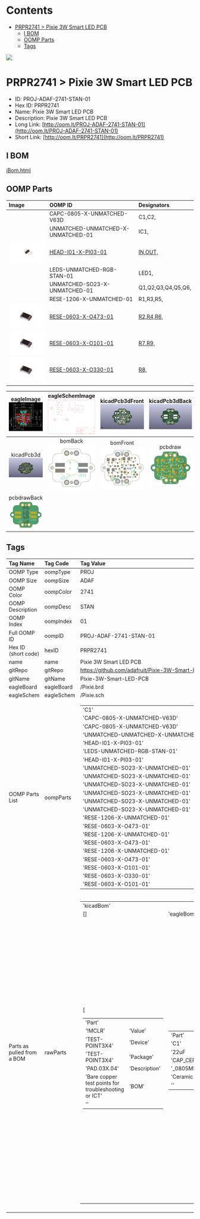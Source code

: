 



Contents
========

* [PRPR2741 > Pixie 3W Smart LED PCB](#prpr2741--pixie-3w-smart-led-pcb)
	* [I BOM](#i-bom)
	* [OOMP Parts](#oomp-parts)
	* [Tags](#tags)
  
![][im]
# PRPR2741 > Pixie 3W Smart LED PCB

- ID: PROJ-ADAF-2741-STAN-01
- Hex ID: PRPR2741
- Name: Pixie 3W Smart LED PCB
- Description: Pixie 3W Smart LED PCB
- Long Link: [http://oom.lt/PROJ-ADAF-2741-STAN-01](http://oom.lt/PROJ-ADAF-2741-STAN-01)
- Short Link: [http://oom.lt/PRPR2741](http://oom.lt/PRPR2741)

## I BOM
  
[iBom.html](https://htmlpreview.github.io/?https://github.com/oomlout/oomlout_OOMP_projects/blob/main/PROJ/ADAF/2741/STAN/01ibom.html)
## OOMP Parts
  

|Image|OOMP ID|Designators|
| :--- | :--- | :--- |
|![]()|CAPC-0805-X-UNMATCHED-V63D|C1,C2,|
|![]()|UNMATCHED-UNMATCHED-X-UNMATCHED-01|IC1,|
|[![](https://raw.githubusercontent.com/oomlout/oomlout_OOMP_parts_V2/main/HEAD/I01/X/PI03/01/image_140.jpg)](https://github.com/oomlout/oomlout_OOMP_parts_V2/tree/main/HEAD/I01/X/PI03/01/)|[HEAD-I01-X-PI03-01](https://github.com/oomlout/oomlout_OOMP_parts_V2/tree/main/HEAD/I01/X/PI03/01/)|[IN,OUT,](https://github.com/oomlout/oomlout_OOMP_parts_V2/tree/main/HEAD/I01/X/PI03/01/)|
|![]()|LEDS-UNMATCHED-RGB-STAN-01|LED1,|
|![]()|UNMATCHED-SO23-X-UNMATCHED-01|Q1,Q2,Q3,Q4,Q5,Q6,|
|![]()|RESE-1206-X-UNMATCHED-01|R1,R3,R5,|
|[![](https://raw.githubusercontent.com/oomlout/oomlout_OOMP_parts_V2/main/RESE/0603/X/O473/01/image_140.jpg)](https://github.com/oomlout/oomlout_OOMP_parts_V2/tree/main/RESE/0603/X/O473/01/)|[RESE-0603-X-O473-01](https://github.com/oomlout/oomlout_OOMP_parts_V2/tree/main/RESE/0603/X/O473/01/)|[R2,R4,R6,](https://github.com/oomlout/oomlout_OOMP_parts_V2/tree/main/RESE/0603/X/O473/01/)|
|[![](https://raw.githubusercontent.com/oomlout/oomlout_OOMP_parts_V2/main/RESE/0603/X/O101/01/image_140.jpg)](https://github.com/oomlout/oomlout_OOMP_parts_V2/tree/main/RESE/0603/X/O101/01/)|[RESE-0603-X-O101-01](https://github.com/oomlout/oomlout_OOMP_parts_V2/tree/main/RESE/0603/X/O101/01/)|[R7,R9,](https://github.com/oomlout/oomlout_OOMP_parts_V2/tree/main/RESE/0603/X/O101/01/)|
|[![](https://raw.githubusercontent.com/oomlout/oomlout_OOMP_parts_V2/main/RESE/0603/X/O330/01/image_140.jpg)](https://github.com/oomlout/oomlout_OOMP_parts_V2/tree/main/RESE/0603/X/O330/01/)|[RESE-0603-X-O330-01](https://github.com/oomlout/oomlout_OOMP_parts_V2/tree/main/RESE/0603/X/O330/01/)|[R8,](https://github.com/oomlout/oomlout_OOMP_parts_V2/tree/main/RESE/0603/X/O330/01/)|
||||
  

|eagleImage<br>[![](https://raw.githubusercontent.com/oomlout/oomlout_OOMP_projects_V2/main/PROJ/ADAF/2741/STAN/01/eagleImage_140.png)](https://github.com/oomlout/oomlout_OOMP_projects_V2/tree/main/PROJ/ADAF/2741/STAN/01/eagleImage.png)|eagleSchemImage<br>[![](https://raw.githubusercontent.com/oomlout/oomlout_OOMP_projects_V2/main/PROJ/ADAF/2741/STAN/01/eagleSchemImage_140.png)](https://github.com/oomlout/oomlout_OOMP_projects_V2/tree/main/PROJ/ADAF/2741/STAN/01/eagleSchemImage.png)|kicadPcb3dFront<br>[![](https://raw.githubusercontent.com/oomlout/oomlout_OOMP_projects_V2/main/PROJ/ADAF/2741/STAN/01/kicadPcb3dFront_140.png)](https://github.com/oomlout/oomlout_OOMP_projects_V2/tree/main/PROJ/ADAF/2741/STAN/01/kicadPcb3dFront.png)|kicadPcb3dBack<br>[![](https://raw.githubusercontent.com/oomlout/oomlout_OOMP_projects_V2/main/PROJ/ADAF/2741/STAN/01/kicadPcb3dBack_140.png)](https://github.com/oomlout/oomlout_OOMP_projects_V2/tree/main/PROJ/ADAF/2741/STAN/01/kicadPcb3dBack.png)|
| :---: | :---: | :---: | :---: |
|kicadPcb3d<br>[![](https://raw.githubusercontent.com/oomlout/oomlout_OOMP_projects_V2/main/PROJ/ADAF/2741/STAN/01/kicadPcb3d_140.png)](https://github.com/oomlout/oomlout_OOMP_projects_V2/tree/main/PROJ/ADAF/2741/STAN/01/kicadPcb3d.png)|bomBack<br>[![](https://raw.githubusercontent.com/oomlout/oomlout_OOMP_projects_V2/main/PROJ/ADAF/2741/STAN/01/bomBack_140.png)](https://github.com/oomlout/oomlout_OOMP_projects_V2/tree/main/PROJ/ADAF/2741/STAN/01/bomBack.png)|bomFront<br>[![](https://raw.githubusercontent.com/oomlout/oomlout_OOMP_projects_V2/main/PROJ/ADAF/2741/STAN/01/bomFront_140.png)](https://github.com/oomlout/oomlout_OOMP_projects_V2/tree/main/PROJ/ADAF/2741/STAN/01/bomFront.png)|pcbdraw<br>[![](https://raw.githubusercontent.com/oomlout/oomlout_OOMP_projects_V2/main/PROJ/ADAF/2741/STAN/01/pcbdraw_140.png)](https://github.com/oomlout/oomlout_OOMP_projects_V2/tree/main/PROJ/ADAF/2741/STAN/01/pcbdraw.svg)|
|pcbdrawBack<br>[![](https://raw.githubusercontent.com/oomlout/oomlout_OOMP_projects_V2/main/PROJ/ADAF/2741/STAN/01/pcbdrawBack_140.png)](https://github.com/oomlout/oomlout_OOMP_projects_V2/tree/main/PROJ/ADAF/2741/STAN/01/pcbdrawBack.svg)||||

## Tags
  

|Tag Name|Tag Code|Tag Value|
| :--- | :--- | :--- |
|OOMP Type|oompType|PROJ|
|OOMP Size|oompSize|ADAF|
|OOMP Color|oompColor|2741|
|OOMP Description|oompDesc|STAN|
|OOMP Index|oompIndex|01|
|Full OOMP ID|oompID|PROJ-ADAF-2741-STAN-01|
|Hex ID (short code)|hexID|PRPR2741|
|name|name|Pixie 3W Smart LED PCB|
|gitRepo|gitRepo|https://github.com/adafruit/Pixie-3W-Smart-LED-PCB|
|gitName|gitName|Pixie-3W-Smart-LED-PCB|
|eagleBoard|eagleBoard|/Pixie.brd|
|eagleSchem|eagleSchem|/Pixie.sch|
|OOMP Parts List|oompParts|<table><tr><td>'C1'</td></tr><tr><td> 'CAPC-0805-X-UNMATCHED-V63D'</td><td> 'C2'</td></tr><tr><td> 'CAPC-0805-X-UNMATCHED-V63D'</td><td> 'IC1'</td></tr><tr><td> 'UNMATCHED-UNMATCHED-X-UNMATCHED-01'</td><td> 'IN'</td></tr><tr><td> 'HEAD-I01-X-PI03-01'</td><td> 'LED1'</td></tr><tr><td> 'LEDS-UNMATCHED-RGB-STAN-01'</td><td> 'OUT'</td></tr><tr><td> 'HEAD-I01-X-PI03-01'</td><td> 'Q1'</td></tr><tr><td> 'UNMATCHED-SO23-X-UNMATCHED-01'</td><td> 'Q2'</td></tr><tr><td> 'UNMATCHED-SO23-X-UNMATCHED-01'</td><td> 'Q3'</td></tr><tr><td> 'UNMATCHED-SO23-X-UNMATCHED-01'</td><td> 'Q4'</td></tr><tr><td> 'UNMATCHED-SO23-X-UNMATCHED-01'</td><td> 'Q5'</td></tr><tr><td> 'UNMATCHED-SO23-X-UNMATCHED-01'</td><td> 'Q6'</td></tr><tr><td> 'UNMATCHED-SO23-X-UNMATCHED-01'</td><td> 'R1'</td></tr><tr><td> 'RESE-1206-X-UNMATCHED-01'</td><td> 'R2'</td></tr><tr><td> 'RESE-0603-X-O473-01'</td><td> 'R3'</td></tr><tr><td> 'RESE-1206-X-UNMATCHED-01'</td><td> 'R4'</td></tr><tr><td> 'RESE-0603-X-O473-01'</td><td> 'R5'</td></tr><tr><td> 'RESE-1206-X-UNMATCHED-01'</td><td> 'R6'</td></tr><tr><td> 'RESE-0603-X-O473-01'</td><td> 'R7'</td></tr><tr><td> 'RESE-0603-X-O101-01'</td><td> 'R8'</td></tr><tr><td> 'RESE-0603-X-O330-01'</td><td> 'R9'</td></tr><tr><td> 'RESE-0603-X-O101-01'</td></tr></table>|
|Parts as pulled from a BOM|rawParts|<table><tr><td>'kicadBom'</td></tr><tr><td> []</td><td> 'eagleBom'</td></tr><tr><td> [<table><tr><td>'Part'</td></tr><tr><td> '!MCLR'</td><td> 'Value'</td></tr><tr><td> 'TEST-POINT3X4'</td><td> 'Device'</td></tr><tr><td> 'TEST-POINT3X4'</td><td> 'Package'</td></tr><tr><td> 'PAD.03X.04'</td><td> 'Description'</td></tr><tr><td> 'Bare copper test points for troubleshooting or ICT'</td><td> 'BOM'</td></tr><tr><td> ''</td></tr></table></td><td> <table><tr><td>'Part'</td></tr><tr><td> 'C1'</td><td> 'Value'</td></tr><tr><td> '22uF</td><td>6.3V'</td><td> 'Device'</td></tr><tr><td> 'CAP_CERAMIC_0805MP'</td><td> 'Package'</td></tr><tr><td> '_0805MP'</td><td> 'Description'</td></tr><tr><td> 'Ceramic Capacitors'</td><td> 'BOM'</td></tr><tr><td> ''</td></tr></table></td><td> <table><tr><td>'Part'</td></tr><tr><td> 'C2'</td><td> 'Value'</td></tr><tr><td> '22uF</td><td>6.3V'</td><td> 'Device'</td></tr><tr><td> 'CAP_CERAMIC_0805MP'</td><td> 'Package'</td></tr><tr><td> '_0805MP'</td><td> 'Description'</td></tr><tr><td> 'Ceramic Capacitors'</td><td> 'BOM'</td></tr><tr><td> ''</td></tr></table></td><td> <table><tr><td>'Part'</td></tr><tr><td> 'IC1'</td><td> 'Value'</td></tr><tr><td> 'PIC12(L)F157X'</td><td> 'Device'</td></tr><tr><td> 'PIC12(L)F157X'</td><td> 'Package'</td></tr><tr><td> 'MSOP-8'</td><td> 'Description'</td></tr><tr><td> ''</td><td> 'BOM'</td></tr><tr><td> ''</td></tr></table></td><td> <table><tr><td>'Part'</td></tr><tr><td> 'IN'</td><td> 'Value'</td></tr><tr><td> ''</td><td> 'Device'</td></tr><tr><td> 'M030.1PWR+SIG'</td><td> 'Package'</td></tr><tr><td> '1X03-0.1PWR+SIG'</td><td> 'Description'</td></tr><tr><td> 'Header 3'</td><td> 'BOM'</td></tr><tr><td> ''</td></tr></table></td><td> <table><tr><td>'Part'</td></tr><tr><td> 'LED1'</td><td> 'Value'</td></tr><tr><td> 'RGBLED_CA'</td><td> 'Device'</td></tr><tr><td> 'RGBLED_CA'</td><td> 'Package'</td></tr><tr><td> 'RGBLED3W4PIN'</td><td> 'Description'</td></tr><tr><td> 'RGB LED</td><td> common-anode5MM Staggered pins5mm Piranha package'</td><td> 'BOM'</td></tr><tr><td> ''</td></tr></table></td><td> <table><tr><td>'Part'</td></tr><tr><td> 'OUT'</td><td> 'Value'</td></tr><tr><td> ''</td><td> 'Device'</td></tr><tr><td> 'M030.1PWR+SIG'</td><td> 'Package'</td></tr><tr><td> '1X03-0.1PWR+SIG'</td><td> 'Description'</td></tr><tr><td> 'Header 3'</td><td> 'BOM'</td></tr><tr><td> ''</td></tr></table></td><td> <table><tr><td>'Part'</td></tr><tr><td> 'PGC'</td><td> 'Value'</td></tr><tr><td> 'TEST-POINT3X4'</td><td> 'Device'</td></tr><tr><td> 'TEST-POINT3X4'</td><td> 'Package'</td></tr><tr><td> 'PAD.03X.04'</td><td> 'Description'</td></tr><tr><td> 'Bare copper test points for troubleshooting or ICT'</td><td> 'BOM'</td></tr><tr><td> ''</td></tr></table></td><td> <table><tr><td>'Part'</td></tr><tr><td> 'PGD'</td><td> 'Value'</td></tr><tr><td> 'TEST-POINT3X4'</td><td> 'Device'</td></tr><tr><td> 'TEST-POINT3X4'</td><td> 'Package'</td></tr><tr><td> 'PAD.03X.04'</td><td> 'Description'</td></tr><tr><td> 'Bare copper test points for troubleshooting or ICT'</td><td> 'BOM'</td></tr><tr><td> ''</td></tr></table></td><td> <table><tr><td>'Part'</td></tr><tr><td> 'Q1'</td><td> 'Value'</td></tr><tr><td> 'IRLML2060TRPBF'</td><td> 'Device'</td></tr><tr><td> 'IRLML2060TRPBF'</td><td> 'Package'</td></tr><tr><td> 'SOT23-3'</td><td> 'Description'</td></tr><tr><td> ''</td><td> 'BOM'</td></tr><tr><td> ''</td></tr></table></td><td> <table><tr><td>'Part'</td></tr><tr><td> 'Q2'</td><td> 'Value'</td></tr><tr><td> 'MMBT2222A'</td><td> 'Device'</td></tr><tr><td> 'MMBT2222A'</td><td> 'Package'</td></tr><tr><td> 'SOT23-3'</td><td> 'Description'</td></tr><tr><td> ''</td><td> 'BOM'</td></tr><tr><td> ''</td></tr></table></td><td> <table><tr><td>'Part'</td></tr><tr><td> 'Q3'</td><td> 'Value'</td></tr><tr><td> 'IRLML2060TRPBF'</td><td> 'Device'</td></tr><tr><td> 'IRLML2060TRPBF'</td><td> 'Package'</td></tr><tr><td> 'SOT23-3'</td><td> 'Description'</td></tr><tr><td> ''</td><td> 'BOM'</td></tr><tr><td> ''</td></tr></table></td><td> <table><tr><td>'Part'</td></tr><tr><td> 'Q4'</td><td> 'Value'</td></tr><tr><td> 'MMBT2222A'</td><td> 'Device'</td></tr><tr><td> 'MMBT2222A'</td><td> 'Package'</td></tr><tr><td> 'SOT23-3'</td><td> 'Description'</td></tr><tr><td> ''</td><td> 'BOM'</td></tr><tr><td> ''</td></tr></table></td><td> <table><tr><td>'Part'</td></tr><tr><td> 'Q5'</td><td> 'Value'</td></tr><tr><td> 'IRLML2060TRPBF'</td><td> 'Device'</td></tr><tr><td> 'IRLML2060TRPBF'</td><td> 'Package'</td></tr><tr><td> 'SOT23-3'</td><td> 'Description'</td></tr><tr><td> ''</td><td> 'BOM'</td></tr><tr><td> ''</td></tr></table></td><td> <table><tr><td>'Part'</td></tr><tr><td> 'Q6'</td><td> 'Value'</td></tr><tr><td> 'MMBT2222A'</td><td> 'Device'</td></tr><tr><td> 'MMBT2222A'</td><td> 'Package'</td></tr><tr><td> 'SOT23-3'</td><td> 'Description'</td></tr><tr><td> ''</td><td> 'BOM'</td></tr><tr><td> ''</td></tr></table></td><td> <table><tr><td>'Part'</td></tr><tr><td> 'R1'</td><td> 'Value'</td></tr><tr><td> '1.74 0.25W'</td><td> 'Device'</td></tr><tr><td> 'RESISTOR1206'</td><td> 'Package'</td></tr><tr><td> '1206'</td><td> 'Description'</td></tr><tr><td> 'Resistor'</td><td> 'BOM'</td></tr><tr><td> ''</td></tr></table></td><td> <table><tr><td>'Part'</td></tr><tr><td> 'R2'</td><td> 'Value'</td></tr><tr><td> '47k'</td><td> 'Device'</td></tr><tr><td> 'RESISTOR0603'</td><td> 'Package'</td></tr><tr><td> '0603-RES'</td><td> 'Description'</td></tr><tr><td> 'Resistor'</td><td> 'BOM'</td></tr><tr><td> ''</td></tr></table></td><td> <table><tr><td>'Part'</td></tr><tr><td> 'R3'</td><td> 'Value'</td></tr><tr><td> '1.74 0.25W'</td><td> 'Device'</td></tr><tr><td> 'RESISTOR1206'</td><td> 'Package'</td></tr><tr><td> '1206'</td><td> 'Description'</td></tr><tr><td> 'Resistor'</td><td> 'BOM'</td></tr><tr><td> ''</td></tr></table></td><td> <table><tr><td>'Part'</td></tr><tr><td> 'R4'</td><td> 'Value'</td></tr><tr><td> '47k'</td><td> 'Device'</td></tr><tr><td> 'RESISTOR0603'</td><td> 'Package'</td></tr><tr><td> '0603-RES'</td><td> 'Description'</td></tr><tr><td> 'Resistor'</td><td> 'BOM'</td></tr><tr><td> ''</td></tr></table></td><td> <table><tr><td>'Part'</td></tr><tr><td> 'R5'</td><td> 'Value'</td></tr><tr><td> '1.74 0.25W'</td><td> 'Device'</td></tr><tr><td> 'RESISTOR1206'</td><td> 'Package'</td></tr><tr><td> '1206'</td><td> 'Description'</td></tr><tr><td> 'Resistor'</td><td> 'BOM'</td></tr><tr><td> ''</td></tr></table></td><td> <table><tr><td>'Part'</td></tr><tr><td> 'R6'</td><td> 'Value'</td></tr><tr><td> '47k'</td><td> 'Device'</td></tr><tr><td> 'RESISTOR0603'</td><td> 'Package'</td></tr><tr><td> '0603-RES'</td><td> 'Description'</td></tr><tr><td> 'Resistor'</td><td> 'BOM'</td></tr><tr><td> ''</td></tr></table></td><td> <table><tr><td>'Part'</td></tr><tr><td> 'R7'</td><td> 'Value'</td></tr><tr><td> '100'</td><td> 'Device'</td></tr><tr><td> 'RESISTOR0603'</td><td> 'Package'</td></tr><tr><td> '0603-RES'</td><td> 'Description'</td></tr><tr><td> 'Resistor'</td><td> 'BOM'</td></tr><tr><td> ''</td></tr></table></td><td> <table><tr><td>'Part'</td></tr><tr><td> 'R8'</td><td> 'Value'</td></tr><tr><td> '33'</td><td> 'Device'</td></tr><tr><td> 'RESISTOR0603'</td><td> 'Package'</td></tr><tr><td> '0603-RES'</td><td> 'Description'</td></tr><tr><td> 'Resistor'</td><td> 'BOM'</td></tr><tr><td> ''</td></tr></table></td><td> <table><tr><td>'Part'</td></tr><tr><td> 'R9'</td><td> 'Value'</td></tr><tr><td> '100'</td><td> 'Device'</td></tr><tr><td> 'RESISTOR_0603MP'</td><td> 'Package'</td></tr><tr><td> '_0603MP'</td><td> 'Description'</td></tr><tr><td> 'Resistors'</td><td> 'BOM'</td></tr><tr><td> ''</td></tr></table></td><td> <table><tr><td>'Part'</td></tr><tr><td> 'U$1'</td><td> 'Value'</td></tr><tr><td> 'ALIGN_CROSS'</td><td> 'Device'</td></tr><tr><td> 'ALIGN_CROSS'</td><td> 'Package'</td></tr><tr><td> 'ALIGN_CROSS'</td><td> 'Description'</td></tr><tr><td> ''</td><td> 'BOM'</td></tr><tr><td> ''</td></tr></table></td><td> <table><tr><td>'Part'</td></tr><tr><td> 'U$2'</td><td> 'Value'</td></tr><tr><td> 'ALIGN_CROSS'</td><td> 'Device'</td></tr><tr><td> 'ALIGN_CROSS'</td><td> 'Package'</td></tr><tr><td> 'ALIGN_CROSS'</td><td> 'Description'</td></tr><tr><td> ''</td><td> 'BOM'</td></tr><tr><td> ''</td></tr></table></td><td> <table><tr><td>'Part'</td></tr><tr><td> 'U$3'</td><td> 'Value'</td></tr><tr><td> 'ALIGN_CROSS'</td><td> 'Device'</td></tr><tr><td> 'ALIGN_CROSS'</td><td> 'Package'</td></tr><tr><td> 'ALIGN_CROSS'</td><td> 'Description'</td></tr><tr><td> ''</td><td> 'BOM'</td></tr><tr><td> ''</td></tr></table></td><td> <table><tr><td>'Part'</td></tr><tr><td> 'U$4'</td><td> 'Value'</td></tr><tr><td> 'ALIGN_CROSS'</td><td> 'Device'</td></tr><tr><td> 'ALIGN_CROSS'</td><td> 'Package'</td></tr><tr><td> 'ALIGN_CROSS'</td><td> 'Description'</td></tr><tr><td> ''</td><td> 'BOM'</td></tr><tr><td> ''</td></tr></table></td><td> <table><tr><td>'Part'</td></tr><tr><td> 'U$5'</td><td> 'Value'</td></tr><tr><td> 'PIXIE-LOGO'</td><td> 'Device'</td></tr><tr><td> 'PIXIE-LOGO'</td><td> 'Package'</td></tr><tr><td> 'PIXIE-LOGO'</td><td> 'Description'</td></tr><tr><td> ''</td><td> 'BOM'</td></tr><tr><td> ''</td></tr></table></td><td> <table><tr><td>'Part'</td></tr><tr><td> 'U$6'</td><td> 'Value'</td></tr><tr><td> 'FIDUCIAL'</td><td> 'Device'</td></tr><tr><td> 'FIDUCIAL'</td><td> 'Package'</td></tr><tr><td> 'FIDUCIAL_1MM'</td><td> 'Description'</td></tr><tr><td> 'Fiducial Alignment Points'</td><td> 'BOM'</td></tr><tr><td> 'EXCLUDE'</td></tr></table></td><td> <table><tr><td>'Part'</td></tr><tr><td> 'U$7'</td><td> 'Value'</td></tr><tr><td> 'FIDUCIAL'</td><td> 'Device'</td></tr><tr><td> 'FIDUCIAL'</td><td> 'Package'</td></tr><tr><td> 'FIDUCIAL_1MM'</td><td> 'Description'</td></tr><tr><td> 'Fiducial Alignment Points'</td><td> 'BOM'</td></tr><tr><td> 'EXCLUDE'</td></tr></table>]</td></tr></table>|
||||



[im]: kicadPcb3d_450.png
